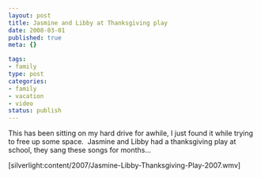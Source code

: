 ```yaml
--- 
layout: post
title: Jasmine and Libby at Thanksgiving play
date: 2008-03-01
published: true
meta: {}

tags: 
- family
type: post
categories: 
- family
- vacation
- video
status: publish
---
```



This has been sitting on my hard drive for awhile, I just found it while trying to free up some space.  Jasmine and Libby had a thanksgiving play at school, they sang these songs for months...


[silverlight:content/2007/Jasmine-Libby-Thanksgiving-Play-2007.wmv]

